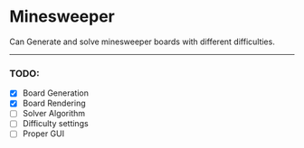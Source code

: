 # Minesweeper

Can Generate and solve minesweeper boards with different difficulties.

---

### TODO:
- [X] Board Generation
- [X] Board Rendering
- [ ] Solver Algorithm
- [ ] Difficulty settings
- [ ] Proper GUI

